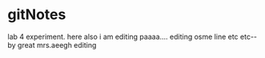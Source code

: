 # gitNotes
lab 4 experiment. 
here also i am editing paaaa....
editing osme line etc etc--by great mrs.aeegh
editing
